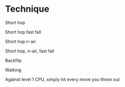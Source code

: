 # Technique

Short hop

Short hop fast fall

Short hop n-air

Short hop, n-air, fast fall

Backflip

Walking

Against level 1 CPU, simply hit every move you throw out


